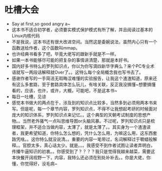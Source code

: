 # 吐槽大会


* Say at first,so good angry a~
* 这本书不适合初学者，必须要实模式保护模式有所了解，并且阅读过基本的Linux内核代码
* 不是我说，这本书还有很大改进空间。当然这是委婉说法，虽然内心只有一个函数送给作者，这个函数叫mmap。
* 也许经典书看多了吧，毕竟大佬写的跟新手就是不一样。
* 如果一本书能够尽可能的把复杂的事情讲清楚，那就是本好书。
* 国内好多书特么的罗列知识点，你以为你写滴四新华字典么？来个PC专业术语就写一两段话解释就Over了。。这特么每个全局概念我也写书去了。
* 感谢作者写的一手简洁无瑕晦涩难懂的实验报告，让我这个渣渣知道，原来还有这么多套路，至于套路具体怎么玩儿，有啥关联，反正我没搞懂~想要搞懂看的，应该，也许，或许，大概，可能吧，不是这本书~
* 每日一吐槽，见谅
* 感觉本书做大的两点在于，涉及到的知识点比较多，当然多到必须用两本书来写。但是呢，每一个章节内容，罗列知识点，不得不让我想起考研的时候面对庞大的知识体系，罗列知识点来记忆。。这个典型的天朝考试制度的思想产物。。当然老外骚气一点叫思维导图or头脑风暴。不过呢，罗列知识点只是梳理框架，并不适合当做内容，太薄了，就是太薄了。。其实身为一个渣渣读者，我更希望知道，你特么怎么想的，凭什么怎么用，为嘛这么用，这东西套路凭啥。。这你特么就没说清。。重要的内容一笔带过，名词解释过于嚼蜡般解释。。官腔太多，真心话太少。就是。。。我感受不到作者试图让读者弄明白，传播牛逼知识的初衷。。你感受到了？？？？我只是觉得我越来越菜，需要这本快餐开阔视野一下，内容，我特么还必须在别处补补去。。你是大佬，你懂，你觉得好，没毛病~

